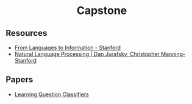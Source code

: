 <h1 align="center"> Capstone </h1>

## Resources
- [From Languages to Information - Stanford](https://web.stanford.edu/class/cs124/)
- [Natural Language Processing | Dan Jurafsky, Christopher Manning- Stanford](https://www.youtube.com/playlist?list=PLQiyVNMpDLKnZYBTUOlSI9mi9wAErFtFm)


## Papers
- [Learning Question Classifiers](https://www.aclweb.org/anthology/C02-1150.pdf)
